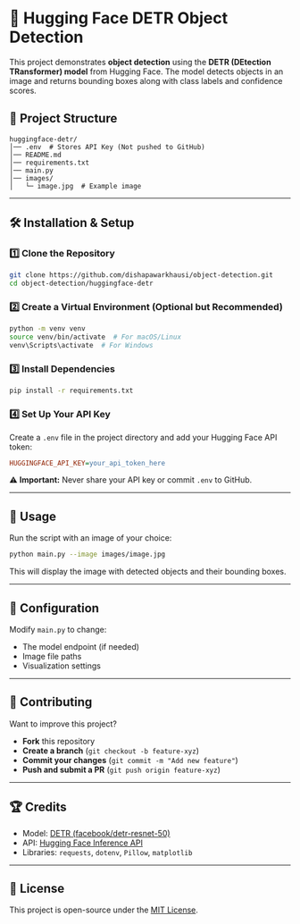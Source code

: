 # 🚀 Hugging Face DETR Object Detection

This project demonstrates **object detection** using the **DETR (DEtection TRansformer) model** from Hugging Face. The model detects objects in an image and returns bounding boxes along with class labels and confidence scores.

## 📂 **Project Structure**
```
huggingface-detr/
│── .env  # Stores API Key (Not pushed to GitHub)
│── README.md
│── requirements.txt
│── main.py
│── images/
│   └─ image.jpg  # Example image
```

---

## 🛠️ **Installation & Setup**

### 1️⃣ **Clone the Repository**
```bash
git clone https://github.com/dishapawarkhausi/object-detection.git
cd object-detection/huggingface-detr
```

### 2️⃣ **Create a Virtual Environment (Optional but Recommended)**
```bash
python -m venv venv
source venv/bin/activate  # For macOS/Linux
venv\Scripts\activate  # For Windows
```

### 3️⃣ **Install Dependencies**
```bash
pip install -r requirements.txt
```

### 4️⃣ **Set Up Your API Key**  
Create a `.env` file in the project directory and add your Hugging Face API token:
```ini
HUGGINGFACE_API_KEY=your_api_token_here
```

⚠️ **Important:** Never share your API key or commit `.env` to GitHub.

---

## 🚀 **Usage**
Run the script with an image of your choice:
```bash
python main.py --image images/image.jpg
```
This will display the image with detected objects and their bounding boxes.

---

## 📝 **Configuration**
Modify `main.py` to change:
- The model endpoint (if needed)
- Image file paths
- Visualization settings

---

## 🎯 **Contributing**
Want to improve this project?  
- **Fork** this repository  
- **Create a branch** (`git checkout -b feature-xyz`)  
- **Commit your changes** (`git commit -m "Add new feature"`)  
- **Push and submit a PR** (`git push origin feature-xyz`)  

---

## 🏆 **Credits**
- Model: [DETR (facebook/detr-resnet-50)](https://huggingface.co/facebook/detr-resnet-50)
- API: [Hugging Face Inference API](https://huggingface.co/inference-api)
- Libraries: `requests`, `dotenv`, `Pillow`, `matplotlib`

---

## 🐝 **License**
This project is open-source under the [MIT License](LICENSE).

